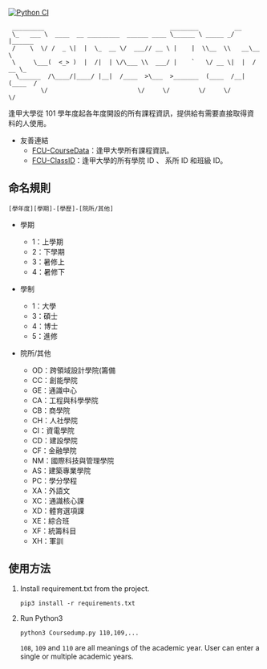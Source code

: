 [![Python CI](https://github.com/HeiTang/FCU-CourseData/actions/workflows/python-app.yml/badge.svg)](https://github.com/HeiTang/FCU-CourseData/actions/workflows/python-app.yml)

     _________                                   ________          __          
     \_   ___ \  ____  __ _________  ______ ____ \______ \ _____ _/  |______   
     /    \  \/ /  _ \|  |  \_  __ \/  ___// __ \ |    |  \\__  \\   __\__  \  
     \     \___(  <_> )  |  /|  | \/\___ \\  ___/ |    `   \/ __ \|  |  / __ \_
      \______  /\____/|____/ |__|  /____  >\___  >_______  (____  /__| (____  /
             \/                         \/     \/        \/     \/          \/ 

逢甲大學從 101 學年度起各年度開設的所有課程資訊，提供給有需要直接取得資料的人使用。

- 友善連結
   - [FCU-CourseData](https://github.com/HeiTang/FCU-CourseData)：逢甲大學所有課程資訊。
   - [FCU-ClassID](https://github.com/HeiTang/FCU-ClassID)：逢甲大學的所有學院 ID 、 系所 ID 和班級 ID。

## 命名規則
```
[學年度][學期]-[學歷]-[院所/其他]
```
- 學期
  - 1：上學期 
  - 2：下學期 
  - 3：暑修上 
  - 4：暑修下
  
- 學制
  - 1：大學 
  - 3：碩士 
  - 4：博士 
  - 5：進修    
  
- 院所/其他
  - OD：跨領域設計學院(籌備 
  - CC：創能學院 
  - GE：通識中心 
  - CA：工程與科學學院 
  - CB：商學院 
  - CH：人社學院 
  - CI：資電學院 
  - CD：建設學院 
  - CF：金融學院 
  - NM：國際科技與管理學院 
  - AS：建築專業學院 
  - PC：學分學程 
  - XA：外語文 
  - XC：通識核心課 
  - XD：體育選項課 
  - XE：綜合班 
  - XF：統籌科目 
  - XH：軍訓

## 使用方法
1. Install requirement.txt from the project.

    ```
    pip3 install -r requirements.txt 
    ```

2. Run Python3

     ```
     python3 Coursedump.py 110,109,...
     ```

     `108`, `109` and `110` are all meanings of the academic year. User can enter a single or multiple academic years.
  
